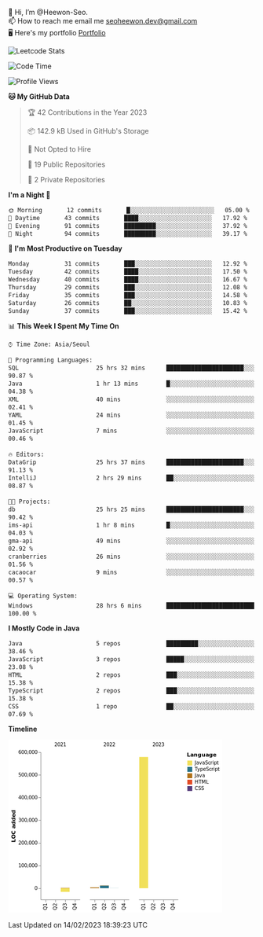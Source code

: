 👋 Hi, I’m @Heewon-Seo.  
📫 How to reach me email me seoheewon.dev@gmail.com   
🖥 Here's my portfolio [Portfolio](https://haileynotes.notion.site/HEEWON-SEO-f98fe97412ee4a6a94fd24fe6832f84c)

![Leetcode Stats](https://leetcode.card.workers.dev/?username=Heewon-Seo)

 <!--START_SECTION:waka-->
![Code Time](http://img.shields.io/badge/Code%20Time-243%20hrs%204%20mins-blue)

![Profile Views](http://img.shields.io/badge/Profile%20Views-3-blue)

**🐱 My GitHub Data** 

> 🏆 42 Contributions in the Year 2023
 > 
> 📦 142.9 kB Used in GitHub's Storage 
 > 
> 🚫 Not Opted to Hire
 > 
> 📜 19 Public Repositories 
 > 
> 🔑 2 Private Repositories  
 > 
**I'm a Night 🦉** 

```text
🌞 Morning       12 commits       █░░░░░░░░░░░░░░░░░░░░░░░░   05.00 % 
🌆 Daytime       43 commits       ████░░░░░░░░░░░░░░░░░░░░░   17.92 % 
🌃 Evening       91 commits       █████████░░░░░░░░░░░░░░░░   37.92 % 
🌙 Night         94 commits       █████████░░░░░░░░░░░░░░░░   39.17 % 

```
📅 **I'm Most Productive on Tuesday** 

```text
Monday          31 commits       ███░░░░░░░░░░░░░░░░░░░░░░   12.92 % 
Tuesday         42 commits       ████░░░░░░░░░░░░░░░░░░░░░   17.50 % 
Wednesday       40 commits       ████░░░░░░░░░░░░░░░░░░░░░   16.67 % 
Thursday        29 commits       ███░░░░░░░░░░░░░░░░░░░░░░   12.08 % 
Friday          35 commits       ███░░░░░░░░░░░░░░░░░░░░░░   14.58 % 
Saturday        26 commits       ██░░░░░░░░░░░░░░░░░░░░░░░   10.83 % 
Sunday          37 commits       ███░░░░░░░░░░░░░░░░░░░░░░   15.42 % 

```


📊 **This Week I Spent My Time On** 

```text
⌚︎ Time Zone: Asia/Seoul

💬 Programming Languages: 
SQL                      25 hrs 32 mins      ██████████████████████░░░   90.87 % 
Java                     1 hr 13 mins        █░░░░░░░░░░░░░░░░░░░░░░░░   04.38 % 
XML                      40 mins             ░░░░░░░░░░░░░░░░░░░░░░░░░   02.41 % 
YAML                     24 mins             ░░░░░░░░░░░░░░░░░░░░░░░░░   01.45 % 
JavaScript               7 mins              ░░░░░░░░░░░░░░░░░░░░░░░░░   00.46 % 

🔥 Editors: 
DataGrip                 25 hrs 37 mins      ██████████████████████░░░   91.13 % 
IntelliJ                 2 hrs 29 mins       ██░░░░░░░░░░░░░░░░░░░░░░░   08.87 % 

🐱‍💻 Projects: 
db                       25 hrs 25 mins      ██████████████████████░░░   90.42 % 
ims-api                  1 hr 8 mins         █░░░░░░░░░░░░░░░░░░░░░░░░   04.03 % 
gma-api                  49 mins             ░░░░░░░░░░░░░░░░░░░░░░░░░   02.92 % 
cranberries              26 mins             ░░░░░░░░░░░░░░░░░░░░░░░░░   01.56 % 
cacaocar                 9 mins              ░░░░░░░░░░░░░░░░░░░░░░░░░   00.57 % 

💻 Operating System: 
Windows                  28 hrs 6 mins       █████████████████████████   100.00 % 

```

**I Mostly Code in Java** 

```text
Java                     5 repos             █████████░░░░░░░░░░░░░░░░   38.46 % 
JavaScript               3 repos             █████░░░░░░░░░░░░░░░░░░░░   23.08 % 
HTML                     2 repos             ███░░░░░░░░░░░░░░░░░░░░░░   15.38 % 
TypeScript               2 repos             ███░░░░░░░░░░░░░░░░░░░░░░   15.38 % 
CSS                      1 repo              ██░░░░░░░░░░░░░░░░░░░░░░░   07.69 % 

```


**Timeline**

![Chart not found](https://raw.githubusercontent.com/Heewon-Seo/Heewon-Seo/main/charts/bar_graph.png) 


 Last Updated on 14/02/2023 18:39:23 UTC
<!--END_SECTION:waka-->

